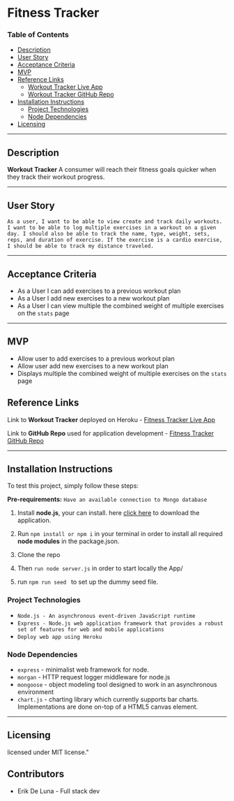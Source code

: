 # Fitness Tracker

### Table of Contents

- [Description](#description)
- [User Story](#user-story)
- [Acceptance Criteria](#acceptance-criteria)
- [MVP](#mvp)
- [Reference Links](#reference-links)
  - [Workout Tracker Live App](https://workout-tracker-platform.herokuapp.com/)
  - [Workout Tracker GitHub Repo](https://github.com/ystamaritq/workout-tracker)
- [Installation Instructions](#installation-instructions)
  - [Project Technologies](#project-technologies)
  - [Node Dependencies](#node-depencencies)
- [Licensing](#licensing)

---

## Description

**Workout Tracker** A consumer will reach their fitness goals quicker when they track their workout progress.

---

## User Story

`As a user, I want to be able to view create and track daily workouts. I want to be able to log multiple exercises in a workout on a given day. I should also be able to track the name, type, weight, sets, reps, and duration of exercise. If the exercise is a cardio exercise, I should be able to track my distance traveled.`

---

## Acceptance Criteria

- As a User I can add exercises to a previous workout plan
- As a User I add new exercises to a new workout plan
- As a User I can view multiple the combined weight of multiple exercises on the `stats` page

---

## MVP

- Allow user to add exercises to a previous workout plan
- Allow user add new exercises to a new workout plan
- Displays multiple the combined weight of multiple exercises on the `stats` page

## Reference Links

Link to **Workout Tracker** deployed on Heroku - [Fitness Tracker Live App]()

Link to **GitHub Repo** used for application development - [Fitness Tracker GitHub Repo](https://github.com/CodingErik/Fitness-Tracker)

---

## Installation Instructions

To test this project, simply follow these steps:

**Pre-requirements:** `Have an available connection to Mongo database`

1. Install **node.js**, your can install. here [click here](https://nodejs.org/en/) to download the application.

2. Run `npm install or npm i` in your terminal in order to install all required **node modules** in the package.json.

3. Clone the repo

4. Then `run node server.js` in order to start locally the App/

5. run `npm run seed ` to set up the dummy seed file. 

### Project Technologies

- `Node.js - An asynchronous event-driven JavaScript runtime`
- `Express - Node.js web application framework that provides a robust set of features for web and mobile applications`
- `Deploy web app using Heroku`

### Node Dependencies

- `express` - minimalist web framework for node.
- `morgan` - HTTP request logger middleware for node.js
- `mongoose` - object modeling tool designed to work in an asynchronous environment
- `chart.js` -  charting library which currently supports bar charts. Implementations are done on-top of a HTML5 canvas element.

---

## Licensing

 licensed under MIT license."


## Contributors

- Erik De Luna - Full stack dev
